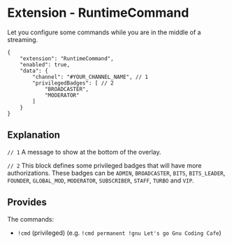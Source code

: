 # Extension - RuntimeCommand

Let you configure some commands while you are in the middle of a streaming.

```json5
{
    "extension": "RuntimeCommand",
    "enabled": true,
    "data": {
        "channel": "#YOUR_CHANNEL_NAME", // 1
        "privilegedBadges": [ // 2
            "BROADCASTER",
            "MODERATOR"
        ]
    }
}
```

## Explanation

`// 1` A message to show at the bottom of the overlay.

`// 2` This block defines some privileged badges that will have more authorizations.
These badges can be `ADMIN`, `BROADCASTER`, `BITS`, `BITS_LEADER`, `FOUNDER`, `GLOBAL_MOD`,
`MODERATOR`, `SUBSCRIBER`, `STAFF`, `TURBO` and `VIP`.

## Provides

The commands:
- `!cmd` (privileged) (e.g. `!cmd permanent !gnu Let's go Gnu Coding Cafe`)